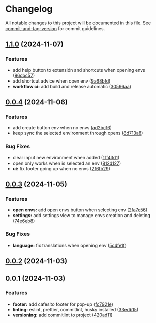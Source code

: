 # Changelog

All notable changes to this project will be documented in this file. See [commit-and-tag-version](https://github.com/absolute-version/commit-and-tag-version) for commit guidelines.

## [1.1.0](https://github.com/juanfraherrero/Environment-Tab-Loader-Extension/compare/v0.0.4...v1.1.0) (2024-11-07)


### Features

* add help button to extensión and shortcuts when opening envs ([96cbc57](https://github.com/juanfraherrero/Environment-Tab-Loader-Extension/commit/96cbc57ddfeab688191b1e67df1f4b1826dc6753))
* add shortcut advice when open env ([9a68bfd](https://github.com/juanfraherrero/Environment-Tab-Loader-Extension/commit/9a68bfdce888ad0516fb307e1b536311c718779d))
* **workflow ci:** add build and release automatic ([30596aa](https://github.com/juanfraherrero/Environment-Tab-Loader-Extension/commit/30596aa533c51eaef79b1668394e783aa731a311))

## [0.0.4](https://github.com/juanfraherrero/Environment-Tab-Loader-Extension/compare/v0.0.3...v0.0.4) (2024-11-06)


### Features

* add create button env when no envs ([ad2bc16](https://github.com/juanfraherrero/Environment-Tab-Loader-Extension/commit/ad2bc1678b4b548b82918696849b4ea1538830b8))
* keep sync the selected environment through opens ([8d713a8](https://github.com/juanfraherrero/Environment-Tab-Loader-Extension/commit/8d713a8655baf8d5006f3c52b0f9af000dbf5db9))


### Bug Fixes

* clear input new environment when added ([11f43d1](https://github.com/juanfraherrero/Environment-Tab-Loader-Extension/commit/11f43d148e403ba95da25cd1d662f5261f61c31b))
* open only works when is selected an env ([812d127](https://github.com/juanfraherrero/Environment-Tab-Loader-Extension/commit/812d127ed2fb700c6570f36026cedc46584407f7))
* **ui:** fix footer going up when no envs ([2f6fb29](https://github.com/juanfraherrero/Environment-Tab-Loader-Extension/commit/2f6fb29e140078e340343348d1c683cd0c729727))

## [0.0.3](https://github.com/juanfraherrero/Environment-Tab-Loader-Extension/compare/v0.0.2...v0.0.3) (2024-11-05)


### Features

* **open envs:** add open envs button when selecting env ([2fa7e56](https://github.com/juanfraherrero/Environment-Tab-Loader-Extension/commit/2fa7e5698417b10630c05f57d80f2af395f2e5dc))
* **settings:** add settings view to manage envs creation and deleting ([74e6eb8](https://github.com/juanfraherrero/Environment-Tab-Loader-Extension/commit/74e6eb89b67b240b4503ae5a65a72aab4ddc7db3))


### Bug Fixes

* **language:** fix translations when opening env ([5c4fe1f](https://github.com/juanfraherrero/Environment-Tab-Loader-Extension/commit/5c4fe1fb37575a105cf9ce2b39591a2a2cb50c30))

## [0.0.2](https://github.com/juanfraherrero/Environment-Tab-Loader-Extension/compare/v0.0.1...v0.0.2) (2024-11-03)

## 0.0.1 (2024-11-03)


### Features

* **footer:** add cafesito footer for pop-up ([fc7921e](https://github.com/juanfraherrero/Environment-Tab-Loader-Extension/commit/fc7921e1fe9e0404a65a3a4c86c391ed4686d0df))
* **linting:** eslint, prettier, commitlint, husky installed ([33edb15](https://github.com/juanfraherrero/Environment-Tab-Loader-Extension/commit/33edb15c8e075ad712a448dc7b717246d3f6e116))
* **versioning:** add commitlint to project ([420ad11](https://github.com/juanfraherrero/Environment-Tab-Loader-Extension/commit/420ad1146103efe9e26414ddd1e4e07712690a52))
